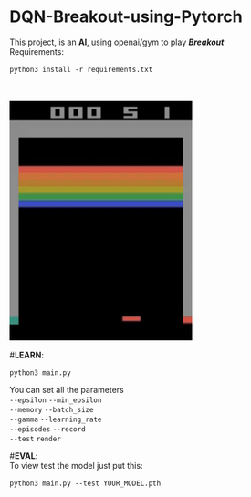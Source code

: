 # DQN-Breakout-using-Pytorch
This project, is an **AI**, using openai/gym to play ***Breakout*** <br />
Requirements:
```shell
python3 install -r requirements.txt
``` 
<br /> <br />
![alt text](/records/DQN_Breakout.gif)

#**LEARN**: <br />
  ```shell
  python3 main.py
  ```
  You can set all the parameters <br />
  `--epsilon` `--min_epsilon` <br />
  `--memory` `--batch_size` <br />
  `--gamma` `--learning_rate` <br />
  `--episodes` `--record` <br />
  `--test` `render` <br />
  
#**EVAL**: <br />
  To view test the model just put this: <br />
  ```shell
  python3 main.py --test YOUR_MODEL.pth
  ```
  
  <br />
